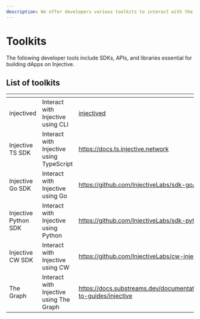 ```yaml
---
description: We offer developers various toolkits to interact with the Injective ecosystem.
---
```


# Toolkits

The following developer tools include SDKs, APIs, and libraries essential for building dApps on Injective.

## List of toolkits

<table data-view="cards"><thead><tr><th></th><th></th><th data-hidden data-card-target data-type="content-ref"></th><th data-hidden data-card-cover data-type="files"></th></tr></thead><tbody><tr><td>injectived</td><td>Interact with Injective using CLI</td><td><a href="injectived/">injectived</a></td><td><a href="../.gitbook/assets/code-hero.png">code-hero.png</a></td></tr><tr><td>Injective TS SDK</td><td>Interact with Injective using TypeScript</td><td><a href="https://docs.ts.injective.network">https://docs.ts.injective.network</a></td><td><a href="../.gitbook/assets/dev-hero.png">dev-hero.png</a></td></tr><tr><td>Injective Go SDK</td><td>Interact with Injective using Go</td><td><a href="https://github.com/InjectiveLabs/sdk-go/">https://github.com/InjectiveLabs/sdk-go/</a></td><td><a href="../.gitbook/assets/code-hero.png">code-hero.png</a></td></tr><tr><td>Injective Python SDK</td><td>Interact with Injective using Python</td><td><a href="https://github.com/InjectiveLabs/sdk-python">https://github.com/InjectiveLabs/sdk-python</a></td><td><a href="../.gitbook/assets/dev-hero.png">dev-hero.png</a></td></tr><tr><td>Injective CW SDK</td><td>Interact with Injective using CW</td><td><a href="https://github.com/InjectiveLabs/cw-injective">https://github.com/InjectiveLabs/cw-injective</a></td><td><a href="../.gitbook/assets/code-hero.png">code-hero.png</a></td></tr><tr><td>The Graph</td><td>Interact with Injective using The Graph</td><td><a href="https://docs.substreams.dev/tutorials/intro-to-tutorials/on-cosmos/injective">https://docs.substreams.dev/documentation/how-to-guides/injective</a></td><td><a href="../.gitbook/assets/dev-hero.png">dev-hero.png</a></td></tr></tbody></table>

